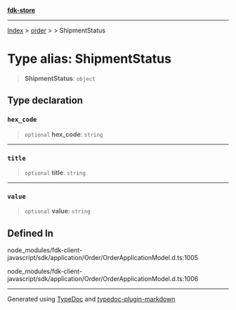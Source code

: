 [**fdk-store**](../../../README.md)
***

[Index](../../../API.md) > [order](../../README.md) > [<internal>](../README.md) > ShipmentStatus

# Type alias: ShipmentStatus

> **ShipmentStatus**: `object`

## Type declaration

### `hex_code`

> `optional` **hex\_code**: `string`

***

### `title`

> `optional` **title**: `string`

***

### `value`

> `optional` **value**: `string`

## Defined In

node\_modules/fdk-client-javascript/sdk/application/Order/OrderApplicationModel.d.ts:1005

node\_modules/fdk-client-javascript/sdk/application/Order/OrderApplicationModel.d.ts:1006

***
Generated using [TypeDoc](https://typedoc.org/) and [typedoc-plugin-markdown](https://www.npmjs.com/package/typedoc-plugin-markdown)
